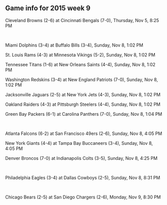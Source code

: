 ## Game info for 2015 week 9
Cleveland Browns (2-6) at Cincinnati Bengals (7-0), Thursday, Nov 5, 8:25 PM


<br/>

Miami Dolphins (3-4) at Buffalo Bills (3-4), Sunday, Nov 8, 1:02 PM

St. Louis Rams (4-3) at Minnesota Vikings (5-2), Sunday, Nov 8, 1:02 PM

Tennessee Titans (1-6) at New Orleans Saints (4-4), Sunday, Nov 8, 1:02 PM

Washington Redskins (3-4) at New England Patriots (7-0), Sunday, Nov 8, 1:02 PM

Jacksonville Jaguars (2-5) at New York Jets (4-3), Sunday, Nov 8, 1:02 PM

Oakland Raiders (4-3) at Pittsburgh Steelers (4-4), Sunday, Nov 8, 1:02 PM

Green Bay Packers (6-1) at Carolina Panthers (7-0), Sunday, Nov 8, 1:04 PM


<br/>

Atlanta Falcons (6-2) at San Francisco 49ers (2-6), Sunday, Nov 8, 4:05 PM

New York Giants (4-4) at Tampa Bay Buccaneers (3-4), Sunday, Nov 8, 4:05 PM

Denver Broncos (7-0) at Indianapolis Colts (3-5), Sunday, Nov 8, 4:25 PM


<br/>

Philadelphia Eagles (3-4) at Dallas Cowboys (2-5), Sunday, Nov 8, 8:31 PM


<br/>

Chicago Bears (2-5) at San Diego Chargers (2-6), Monday, Nov 9, 8:30 PM

